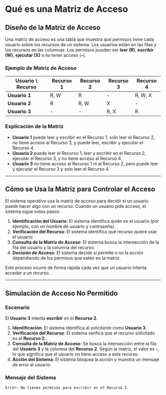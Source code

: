 # **Qué es una Matriz de Acceso**

## **Diseño de la Matriz de Acceso**

Una matriz de acceso es una tabla que muestra qué permisos tiene cada usuario sobre los recursos de un sistema. Los usuarios están en las filas y los recursos en las columnas. Los permisos pueden ser **leer (R)**, **escribir (W)**, **ejecutar (X)** o no tener acceso (**-**).

### **Ejemplo de Matriz de Acceso**

| **Usuario \ Recurso** | **Recurso 1** | **Recurso 2** | **Recurso 3** | **Recurso 4** |
| --------------------- | ------------- | ------------- | ------------- | ------------- |
| **Usuario 1**         | R, W          | R             | -             | R, W, X       |
| **Usuario 2**         | R             | R, W          | X             | -             |
| **Usuario 3**         | -             | -             | R, X          | R             |

### **Explicación de la Matriz**

- **Usuario 1** puede leer y escribir en el Recurso 1, solo leer el Recurso 2, no tiene acceso al Recurso 3, y puede leer, escribir y ejecutar el Recurso 4.
- **Usuario 2** puede leer el Recurso 1, leer y escribir en el Recurso 2, ejecutar el Recurso 3, y no tiene acceso al Recurso 4.
- **Usuario 3** no tiene acceso al Recurso 1 ni al Recurso 2, pero puede leer y ejecutar el Recurso 3 y solo leer el Recurso 4.

---

## **Cómo se Usa la Matriz para Controlar el Acceso**

El sistema operativo usa la matriz de acceso para decidir si un usuario puede hacer algo con un recurso. Cuando un usuario pide acceso, el sistema sigue estos pasos:

1. **Identificación del Usuario**: El sistema identifica quién es el usuario (por ejemplo, con un nombre de usuario y contraseña).
2. **Verificación del Recurso**: El sistema identifica qué recurso quiere usar el usuario.
3. **Consulta de la Matriz de Acceso**: El sistema busca la intersección de la fila del usuario y la columna del recurso.
4. **Decisión de Acceso**: El sistema decide si permite o no la acción dependiendo de los permisos que estén en la matriz.

Este proceso ocurre de forma rápida cada vez que un usuario intenta acceder a un recurso.

---

## **Simulación de Acceso No Permitido**

### **Escenario**

El **Usuario 3** intenta **escribir** en el **Recurso 2**.

1. **Identificación**: El sistema identifica al solicitante como **Usuario 3**.
2. **Verificación del Recurso**: El sistema verifica que el recurso solicitado es el **Recurso 2**.
3. **Consulta de la Matriz de Acceso**: Se busca la intersección entre la fila del **Usuario 3** y la columna del **Recurso 2**. Según la matriz, el valor es **-**, lo que significa que el usuario no tiene acceso a este recurso.
4. **Acción del Sistema**: El sistema bloquea la acción y muestra un mensaje de error al usuario.

### **Mensaje del Sistema**

```
Error: No tienes permisos para escribir en el Recurso 2.
```

